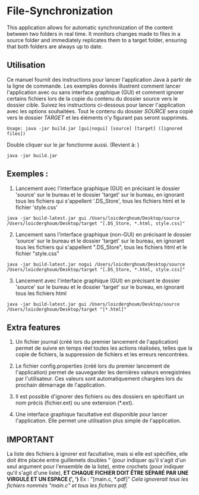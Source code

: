 # File-Synchronization
This application allows for automatic synchronization of the content between two folders in real time. It monitors changes made to files in a source folder and immediately replicates them to a target folder, ensuring that both folders are always up to date.

## Utilisation
Ce manuel fournit des instructions pour lancer l'application Java à partir de la ligne de commande. Les exemples donnés illustrent comment lancer l'application avec ou sans interface graphique (GUI) et comment ignorer certains fichiers lors de la copie du contenu du dossier source vers le dossier cible. Suivez les instructions ci-dessous pour lancer l'application avec les options souhaitées.
Tout le contenu du dossier _SOURCE_ sera copié vers le dossier _TARGET_ et les éléments n'y figurant pas seront supprimés.

```shell
Usage: java -jar build.jar [gui|nogui] [source] [target] ([ignored files])
```
Double cliquer sur le jar fonctionne aussi. (Revient à: )
```shell
java -jar build.jar
```

## Exemples :
1. Lancement avec l'interface graphique (GUI) en précisant le dossier 'source' sur le bureau et le dossier 'target' sur le bureau, en ignorant tous les fichiers qui s'appellent '.DS_Store', tous les fichiers html et le fichier 'style.css'
```shell
java -jar build-latest.jar gui /Users/loicderghoum/Desktop/source /Users/loicderghoum/Desktop/target "[.DS_Store, *.html, style.css]"
```

2. Lancement sans l'interface graphique (non-GUI) en précisant le dossier 'source' sur le bureau et le dossier 'target' sur le bureau, en ignorant tous les fichiers qui s'appellent ".DS_Store", tous les fichiers html et le fichier "style.css"
```shell
java -jar build-latest.jar nogui /Users/loicderghoum/Desktop/source /Users/loicderghoum/Desktop/target "[.DS_Store, *.html, style.css]"
```

3. Lancement avec l'interface graphique (GUI) en précisant le dossier 'source' sur le bureau et le dossier 'target' sur le bureau, en ignorant tous les fichiers html
```shell
java -jar build-latest.jar gui /Users/loicderghoum/Desktop/source /Users/loicderghoum/Desktop/target "[*.html]"
```

## Extra features

1. Un fichier journal (créé lors du premier lancement de l'application) permet de suivre en temps réel toutes les actions réalisées, telles que la copie de fichiers, la suppression de fichiers et les erreurs rencontrées.

2. Le fichier config.properties (créé lors du premier lancement de l'application) permet de sauvegarder les dernières valeurs enregistrées par l'utilisateur. Ces valeurs sont automatiquement chargées lors du prochain démarrage de l'application.

3. Il est possible d'ignorer des fichiers ou des dossiers en spécifiant un nom précis (fichier.ext) ou une extension (*.ext).

4. Une interface graphique facultative est disponible pour lancer l'application. Elle permet une utilisation plus simple de l'application.

## IMPORTANT
La liste des fichiers à ignorer est facultative, mais si elle est spécifiée, elle doit être placée entre guillemets doubles " (pour indiquer qu'il s'agit d'un seul argument pour l'ensemble de la liste), entre crochets (pour indiquer qu'il s'agit d'une liste), **ET CHAQUE FICHIER DOIT ÊTRE SÉPARÉ PAR UNE VIRGULE ET UN ESPACE (', ')**
Ex : "[main.c, *.pdf]"
_Cela ignorerait tous les fichiers nommés "main.c" et tous les fichiers pdf._
